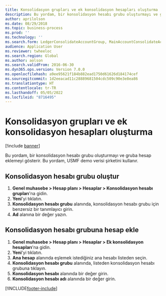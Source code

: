 ```yaml
---
title: Konsolidasyon grupları ve ek konsolidasyon hesapları oluşturma
description: Bu yordam, bir konsolidasyon hesabı grubu oluşturmayı ve gruba hesap eklemeyi gösterir.
author: aprilolson
ms.date: 08/29/2018
ms.topic: business-process
ms.prod: ''
ms.technology: ''
ms.search.form: LedgerConsolidateAccountGroup, MainAccountConsolidateAccount
audience: Application User
ms.reviewer: twheeloc
ms.search.region: Global
ms.author: aolson
ms.search.validFrom: 2016-06-30
ms.dyn365.ops.version: Version 7.0.0
ms.openlocfilehash: a9ee95621f184b882ead1750d61626d184174cef
ms.sourcegitcommit: 1d2eeacad11c28889681504cdc509c90e3e8ea86
ms.translationtype: HT
ms.contentlocale: tr-TR
ms.lasthandoff: 05/05/2022
ms.locfileid: "8716495"
---
```

# <a name="create-consolidation-groups-and-additional-consolidation-accounts"></a>Konsolidasyon grupları ve ek konsolidasyon hesapları oluşturma

[!include [banner](../../includes/banner.md)]

Bu yordam, bir konsolidasyon hesabı grubu oluşturmayı ve gruba hesap eklemeyi gösterir. Bu yordam, USMF demo verisi şirketini kullanır.

## <a name="create-a-consolidation-account-group"></a>Konsolidasyon hesabı grubu oluştur
1. **Genel muhasebe > Hesap planı > Hesaplar > Konsolidasyon hesabı grupları**'na gidin.
2. **Yeni**'yi tıklatın.
3. **Konsolidasyon hesabı grubu** alanında, konsolidasyon hesabı grubu için benzersiz bir tanımlayıcı girin.
4. **Ad** alanına bir değer yazın.

## <a name="add-accounts-to-consolidation-account-group"></a>Konsolidasyon hesabı grubuna hesap ekle
1. **Genel muhasebe > Hesap planı > Hesaplar > Ek konsolidasyon hesapları**'na gidin.
2. **Yeni**'yi tıklatın.
3. **Ana hesap** alanında eşlemek istediğiniz ana hesabı listeden seçin.
4. **Konsolidasyon hesabı grubu** alanında, listeden konsolidasyon hesabı grubuna tıklayın.
5. **Konsolidasyon hesabı** alanında bir değer girin.
6. **Konsolidasyon hesabı adı** alanında bir değer girin.



[!INCLUDE[footer-include](../../../includes/footer-banner.md)]
